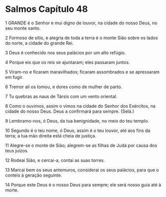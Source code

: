 # Salmos Capítulo 48

1	GRANDE é o Senhor e mui digno de louvor, na cidade do nosso Deus, no seu monte santo.

2	Formoso de sítio, e alegria de toda a terra é o monte Sião sobre os lados do norte, a cidade do grande Rei.

3	Deus é conhecido nos seus palácios por um alto refúgio.

4	Porque eis que os reis se ajuntaram; eles passaram juntos.

5	Viram-no e ficaram maravilhados; ficaram assombrados e se apressaram em fugir.

6	Tremor ali os tomou, e dores como de mulher de parto.

7	Tu quebras as naus de Társis com um vento oriental.

8	Como o ouvimos, assim o vimos na cidade do Senhor dos Exércitos, na cidade do nosso Deus. Deus a confirmará para sempre. (Selá.)

9	Lembramo-nos, ó Deus, da tua benignidade, no meio do teu templo.

10	Segundo é o teu nome, ó Deus, assim é o teu louvor, até aos fins da terra; a tua mão direita está cheia de justiça.

11	Alegre-se o monte de Sião; alegrem-se as filhas de Judá por causa dos teus juízos.

12	Rodeai Sião, e cercai-a, contai as suas torres.

13	Marcai bem os seus antemuros, considerai os seus palácios, para que o conteis à geração seguinte.

14	Porque este Deus é o nosso Deus para sempre; ele será nosso guia até à morte.

